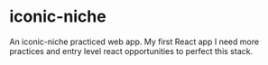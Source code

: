 # iconic-niche
An iconic-niche practiced web app.
My first React app
I need more practices and entry level react opportunities to perfect this stack.

